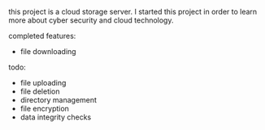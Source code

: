 this project is a cloud storage server.
I started this project in order to learn more about cyber security and cloud technology.

completed features:
- file downloading

todo:
- file uploading
- file deletion
- directory management
- file encryption
- data integrity checks
